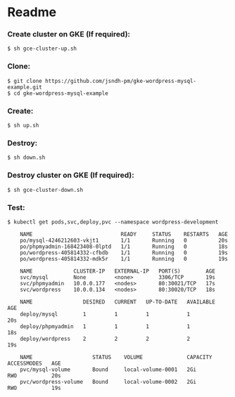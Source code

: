 
# Readme


### Create cluster on GKE (If required):

    $ sh gce-cluster-up.sh

### Clone:

    $ git clone https://github.com/jsndh-pm/gke-wordpress-mysql-example.git
    $ cd gke-wordpress-mysql-example

### Create: 

    $ sh up.sh
    
### Destroy:

    $ sh down.sh
    
### Destroy cluster on GKE (If required):

    $ sh gce-cluster-down.sh
   
### Test:

	$ kubectl get pods,svc,deploy,pvc --namespace wordpress-development
	
		NAME                            READY     STATUS    RESTARTS   AGE
		po/mysql-4246212603-vkjt1       1/1       Running   0          20s
		po/phpmyadmin-168423408-0lptd   1/1       Running   0          18s
		po/wordpress-405814332-cfbdb    1/1       Running   0          19s
		po/wordpress-405814332-mdk5r    1/1       Running   0          19s
		
		NAME             CLUSTER-IP   EXTERNAL-IP   PORT(S)        AGE
		svc/mysql        None         <none>        3306/TCP       19s
		svc/phpmyadmin   10.0.0.177   <nodes>       80:30021/TCP   17s
		svc/wordpress    10.0.0.134   <nodes>       80:30020/TCP   18s
		
		NAME                DESIRED   CURRENT   UP-TO-DATE   AVAILABLE   AGE
		deploy/mysql        1         1         1            1           20s
		deploy/phpmyadmin   1         1         1            1           18s
		deploy/wordpress    2         2         2            2           19s
		
		NAME                   STATUS    VOLUME              CAPACITY   ACCESSMODES   AGE
		pvc/mysql-volume       Bound     local-volume-0001   2Gi        RWO           20s
		pvc/wordpress-volume   Bound     local-volume-0002   2Gi        RWO           19s    
	    
	 

